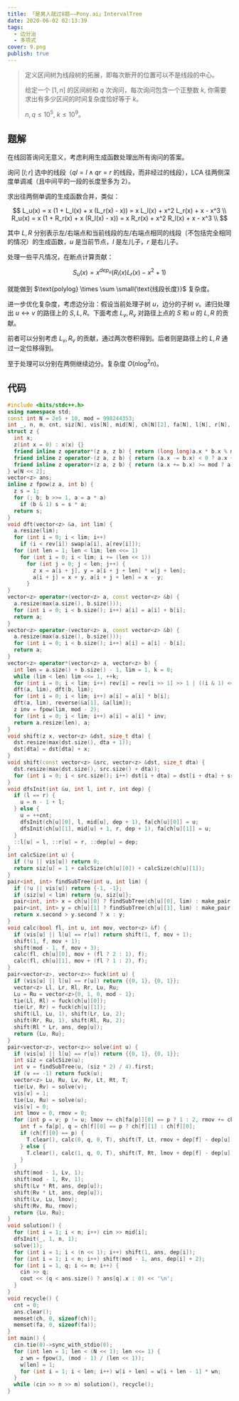 ```yaml
---
title: 「是男人就过8题——Pony.ai」IntervalTree
date: 2020-06-02 02:13:39
tags:
  - 边分治
  - 多项式
cover: 9.png
publish: true
---
```


> 定义区间树为线段树的拓展，即每次断开的位置可以不是线段的中心。
>
> 给定一个 $[1, n]$ 的区间树和 $q$ 次询问，每次询问包含一个正整数 $k$, 你需要求出有多少区间的时间复杂度恰好等于 $k$。
>
> $n, q\le 10^5,\ k\le 10^9$。

<!-- more -->

## 题解

在线回答询问无意义，考虑利用生成函数处理出所有询问的答案。

询问 $[l;r]$ 选中的线段（$ql=l \land qr=r$ 的线段，而非经过的线段），LCA 往两侧深度单调减（且中间平的一段的长度至多为 $2$）。

求出往两侧单调的生成函数合并，类似：

$$
L_u(x) = x (1 + L_l(x) + x (L_r(x) - x)) = x L_l(x) + x^2 L_r(x) + x - x^3 \\
R_u(x) = x (1 + R_r(x) + x (R_l(x) - x)) = x R_r(x) + x^2 R_l(x) + x - x^3 \\
$$

其中 $L,R$ 分别表示左/右端点和当前线段的左/右端点相同的线段（不包括完全相同的情况）的生成函数，$u$ 是当前节点，$l$ 是左儿子，$r$ 是右儿子。

处理一些平凡情况，在断点计算贡献：

$$
S_u(x) = x^{dep_u} (R_l(x) L_r(x) - x^2 + 1)
$$

就能做到 $\text{polylog} \times \sum \small{\text{线段长度}}$ 复杂度。

进一步优化复杂度，考虑边分治：假设当前处理子树 $u$，边分的子树 $v$。递归处理出 $u \leftrightarrow v$ 的路径上的 $S,L,R$。下面考虑 $L_v,R_v$ 对路径上点的 $S$ 和 $u$ 的 $L,R$ 的贡献。

前者可以分别考虑 $L_v,R_v$ 的贡献，通过两次卷积得到。后者则是路径上的 $L,R$ 通过一定位移得到。

至于处理可以分别在两侧继续边分。复杂度 $O(n \log^2 n)$。

## 代码

```cpp
#include <bits/stdc++.h>
using namespace std;
const int N = 2e5 + 10, mod = 998244353;
int _, n, m, cnt, siz[N], vis[N], mid[N], ch[N][2], fa[N], l[N], r[N], dep[N], rev[N << 2];
struct z {
  int x;
  z(int x = 0) : x(x) {}
  friend inline z operator*(z a, z b) { return (long long)a.x * b.x % mod; }
  friend inline z operator-(z a, z b) { return (a.x -= b.x) < 0 ? a.x + mod : a.x; }
  friend inline z operator+(z a, z b) { return (a.x += b.x) >= mod ? a.x - mod : a.x; }
} w[N << 2];
vector<z> ans;
inline z fpow(z a, int b) {
  z s = 1;
  for (; b; b >>= 1, a = a * a)
    if (b & 1) s = s * a;
  return s;
}
void dft(vector<z> &a, int lim) {
  a.resize(lim);
  for (int i = 0; i < lim; i++)
    if (i < rev[i]) swap(a[i], a[rev[i]]);
  for (int len = 1; len < lim; len <<= 1)
    for (int i = 0; i < lim; i += (len << 1))
      for (int j = 0; j < len; j++) {
        z x = a[i + j], y = a[i + j + len] * w[j + len];
        a[i + j] = x + y, a[i + j + len] = x - y;
      }
}
vector<z> operator+(vector<z> a, const vector<z> &b) {
  a.resize(max(a.size(), b.size()));
  for (int i = 0; i < b.size(); i++) a[i] = a[i] + b[i];
  return a;
}
vector<z> operator-(vector<z> a, const vector<z> &b) {
  a.resize(max(a.size(), b.size()));
  for (int i = 0; i < b.size(); i++) a[i] = a[i] - b[i];
  return a;
}
vector<z> operator*(vector<z> a, vector<z> b) {
  int len = a.size() + b.size() - 1, lim = 1, k = 0;
  while (lim < len) lim <<= 1, ++k;
  for (int i = 0; i < lim; i++) rev[i] = rev[i >> 1] >> 1 | ((i & 1) << (k - 1));
  dft(a, lim), dft(b, lim);
  for (int i = 0; i < lim; i++) a[i] = a[i] * b[i];
  dft(a, lim), reverse(&a[1], &a[lim]);
  z inv = fpow(lim, mod - 2);
  for (int i = 0; i < lim; i++) a[i] = a[i] * inv;
  return a.resize(len), a;
}
void shift(z x, vector<z> &dst, size_t dta) {
  dst.resize(max(dst.size(), dta + 1));
  dst[dta] = dst[dta] + x;
}
void shift(const vector<z> &src, vector<z> &dst, size_t dta) {
  dst.resize(max(dst.size(), src.size() + dta));
  for (int i = 0; i < src.size(); i++) dst[i + dta] = dst[i + dta] + src[i];
}
void dfsInit(int &u, int l, int r, int dep) {
  if (l == r) {
    u = n - 1 + l;
  } else {
    u = ++cnt;
    dfsInit(ch[u][0], l, mid[u], dep + 1), fa[ch[u][0]] = u;
    dfsInit(ch[u][1], mid[u] + 1, r, dep + 1), fa[ch[u][1]] = u;
  }
  ::l[u] = l, ::r[u] = r, ::dep[u] = dep;
}
int calcSize(int u) {
  if (!u || vis[u]) return 0;
  return siz[u] = 1 + calcSize(ch[u][0]) + calcSize(ch[u][1]);
}
pair<int, int> findSubTree(int u, int lim) {
  if (!u || vis[u]) return {-1, -1};
  if (siz[u] < lim) return {u, siz[u]};
  pair<int, int> x = ch[u][0] ? findSubTree(ch[u][0], lim) : make_pair(-1, -1);
  pair<int, int> y = ch[u][1] ? findSubTree(ch[u][1], lim) : make_pair(-1, -1);
  return x.second > y.second ? x : y;
}
void calc(bool fl, int u, int mov, vector<z> &f) {
  if (vis[u] || l[u] == r[u]) return shift(1, f, mov + 1);
  shift(1, f, mov + 1);
  shift(mod - 1, f, mov + 3);
  calc(fl, ch[u][0], mov + (fl ? 2 : 1), f);
  calc(fl, ch[u][1], mov + (fl ? 1 : 2), f);
}
pair<vector<z>, vector<z>> fuck(int u) {
  if (vis[u] || l[u] == r[u]) return {{0, 1}, {0, 1}};
  vector<z> Ll, Lr, Rl, Rr, Lu, Ru;
  Lu = Ru = vector<z>{0, 1, 0, mod - 1};
  tie(Ll, Rl) = fuck(ch[u][0]);
  tie(Lr, Rr) = fuck(ch[u][1]);
  shift(Ll, Lu, 1), shift(Lr, Lu, 2);
  shift(Rr, Ru, 1), shift(Rl, Ru, 2);
  shift(Rl * Lr, ans, dep[u]);
  return {Lu, Ru};
}
pair<vector<z>, vector<z>> solve(int u) {
  if (vis[u] || l[u] == r[u]) return {{0, 1}, {0, 1}};
  int siz = calcSize(u);
  int v = findSubTree(u, (siz * 2) / 4).first;
  if (v == -1) return fuck(u);
  vector<z> Lu, Ru, Lv, Rv, Lt, Rt, T;
  tie(Lv, Rv) = solve(v);
  vis[v] = 1;
  tie(Lu, Ru) = solve(u);
  vis[v] = 0;
  int lmov = 0, rmov = 0;
  for (int p = v; p != u; lmov += ch[fa[p]][0] == p ? 1 : 2, rmov += ch[fa[p]][0] == p ? 2 : 1, p = fa[p]) {
    int f = fa[p], q = ch[f][0] == p ? ch[f][1] : ch[f][0];
    if (ch[f][0] == p) {
      T.clear(), calc(0, q, 0, T), shift(T, Lt, rmov + dep[f] - dep[u]);
    } else {
      T.clear(), calc(1, q, 0, T), shift(T, Rt, lmov + dep[f] - dep[u]);
    }
  }
  shift(mod - 1, Lv, 1);
  shift(mod - 1, Rv, 1);
  shift(Lv * Rt, ans, dep[u]);
  shift(Rv * Lt, ans, dep[u]);
  shift(Lv, Lu, lmov);
  shift(Rv, Ru, rmov);
  return {Lu, Ru};
}
void solution() {
  for (int i = 1; i < n; i++) cin >> mid[i];
  dfsInit(_, 1, n, 1);
  solve(1);
  for (int i = 1; i < (n << 1); i++) shift(1, ans, dep[i]);
  for (int i = 1; i < n; i++) shift(mod - 1, ans, dep[i] + 2);
  for (int i = 1, q; i <= m; i++) {
    cin >> q;
    cout << (q < ans.size() ? ans[q].x : 0) << '\n';
  }
}
void recycle() {
  cnt = 0;
  ans.clear();
  memset(ch, 0, sizeof(ch));
  memset(fa, 0, sizeof(fa));
}
int main() {
  cin.tie(0)->sync_with_stdio(0);
  for (int len = 1; len < (N << 1); len <<= 1) {
    z wn = fpow(3, (mod - 1) / (len << 1));
    w[len] = 1;
    for (int i = 1; i < len; i++) w[i + len] = w[i + len - 1] * wn;
  }
  while (cin >> n >> m) solution(), recycle();
}
```